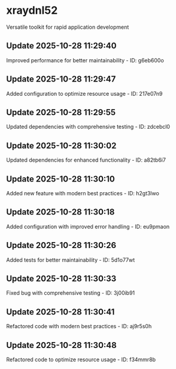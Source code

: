 # xraydnl52
Versatile toolkit for rapid application development

## Update 2025-10-28 11:29:40
Improved performance for better maintainability - ID: g6eb600o


## Update 2025-10-28 11:29:47
Added configuration to optimize resource usage - ID: 217e07n9


## Update 2025-10-28 11:29:55
Updated dependencies with comprehensive testing - ID: zdcebcl0


## Update 2025-10-28 11:30:02
Updated dependencies for enhanced functionality - ID: a82tb6i7


## Update 2025-10-28 11:30:10
Added new feature with modern best practices - ID: h2gt3lwo


## Update 2025-10-28 11:30:18
Added configuration with improved error handling - ID: eu9pmaon


## Update 2025-10-28 11:30:26
Added tests for better maintainability - ID: 5d1o77wt


## Update 2025-10-28 11:30:33
Fixed bug with comprehensive testing - ID: 3j00ib91


## Update 2025-10-28 11:30:41
Refactored code with modern best practices - ID: aj9r5s0h


## Update 2025-10-28 11:30:48
Refactored code to optimize resource usage - ID: f34mmr8b

